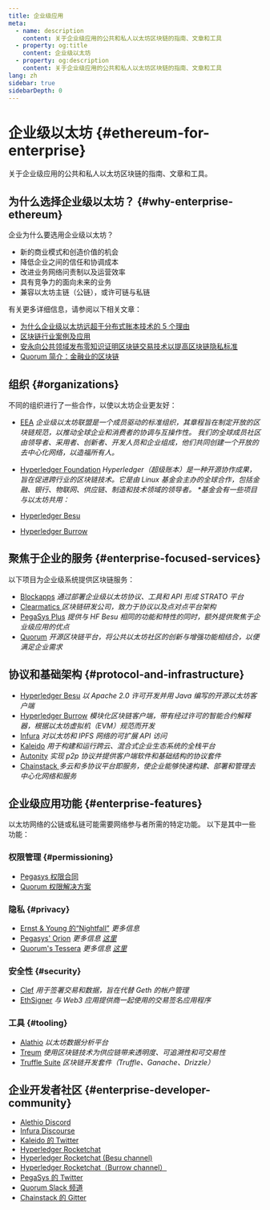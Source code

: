 ```yaml
---
title: 企业级应用
meta:
  - name: description
    content: 关于企业级应用的公共和私人以太坊区块链的指南、文章和工具
  - property: og:title
    content: 企业级以太坊
  - property: og:description
    content: 关于企业级应用的公共和私人以太坊区块链的指南、文章和工具
lang: zh
sidebar: true
sidebarDepth: 0
---
```


# 企业级以太坊 {#ethereum-for-enterprise}

<div class="featured">关于企业级应用的公共和私人以太坊区块链的指南、文章和工具。</div>

## 为什么选择企业级以太坊？ {#why-enterprise-ethereum}

企业为什么要选用企业级以太坊？

- 新的商业模式和创造价值的机会
- 降低企业之间的信任和协调成本
- 改进业务网络问责制以及运营效率
- 具有竞争力的面向未来的业务
- 兼容以太坊主链（公链），或许可链与私链

有关更多详细信息，请参阅以下相关文章：

- [为什么企业级以太坊远超于分布式账本技术的 5 个理由](https://media.consensys.net/5-reasons-why-enterprise-ethereum-is-so-much-more-than-a-distributed-ledger-technology-c9a89db82cb5)
- [区块链行业案例及应用](https://media.consensys.net/enterprise-ethereum-blockchain-use-cases-and-applications-by-industry-3914d1210049)
- [安永向公共领域发布零知识证明区块链交易技术以提高区块链隐私标准](https://www.ey.com/en_gl/news/2019/04/ey-releases-zero-knowledge-proof-blockchain-transaction-technology-to-the-public-domain-to-advance-blockchain-privacy-standards)
- [Quorum 简介：金融业的区块链](https://medium.com/blockchain-at-berkeley/introduction-to-quorum-blockchain-for-the-financial-sector-58813f84e88c)

## 组织 {#organizations}

不同的组织进行了一些合作，以使以太坊企业更友好：

- [EEA](https://entethalliance.org/) _企业级以太坊联盟是一个成员驱动的标准组织，其章程旨在制定开放的区块链规范，以推动全球企业和消费者的协调与互操作性。 我们的全球成员社区由领导者、采用者、创新者、开发人员和企业组成，他们共同创建一个开放的去中心化网络，以造福所有人。_

- [Hyperledger Foundation](https://hyperledger.org) _Hyperledger（超级账本）是一种开源协作成果，旨在促进跨行业的区块链技术。它是由 Linux 基金会主办的全球合作，包括金融、银行、物联网、供应链、制造和技术领域的领导者。 \*基金会有一些项目与以太坊共用：_
- [Hyperledger Besu](https://www.hyperledger.org/blog/2019/08/29/announcing-hyperledger-besu)
- [Hyperledger Burrow](https://www.hyperledger.org/projects/hyperledger-burrow)

## 聚焦于企业的服务 {#enterprise-focused-services}

以下项目为企业级系统提供区块链服务：

- [Blockapps](https://blockapps.net/) _通过部署企业级以太坊协议、工具和 API 形成 STRATO 平台_
- [ Clearmatics ](https://www.clearmatics.com/about) _区块链研发公司，致力于协议以及点对点平台架构_
- [PegaSys Plus](https://pegasys.tech/enterprise/) _提供与 HF Besu 相同的功能和特性的同时，额外提供聚焦于企业级应用的优点_
- [Quorum](https://www.goquorum.com/) _开源区块链平台，将公共以太坊社区的创新与增强功能相结合，以便满足企业需求_

## 协议和基础架构 {#protocol-and-infrastructure}

- [Hyperledger Besu](https://www.hyperledger.org/projects/besu) _以 Apache 2.0 许可开发并用 Java 编写的开源以太坊客户端_
- [Hyperledger Burrow](https://www.hyperledger.org/projects/hyperledger-burrow) _模块化区块链客户端，带有经过许可的智能合约解释器，根据以太坊虚拟机（EVM）规范而开发_
- [Infura](https://infura.io/) _对以太坊和 IPFS 网络的可扩展 API 访问_
- [Kaleido](https://kaleido.io/) _用于构建和运行跨云、混合式企业生态系统的全栈平台_
- [ Autonity](https://www.clearmatics.com/about/) _实现 p2p 协议并提供客户端软件和基础结构的协议套件_
- [ Chainstack ](https://chainstack.com/) _多云和多协议平台即服务，使企业能够快速构建、部署和管理去中心化网络和服务_

## 企业级应用功能 {#enterprise-features}

以太坊网络的公链或私链可能需要网络参与者所需的特定功能。 以下是其中一些功能：

### 权限管理 {#permissioning}

- [Pegasys 权限合同](https://github.com/PegaSysEng/permissioning-smart-contracts)
- [Quorum 权限解决方案](https://github.com/jpmorganchase/quorum/wiki/Security)

### 隐私 {#privacy}

- [Ernst & Young 的“Nightfall”](https://github.com/EYBlockchain/nightfall) _更多信息 [](https://bravenewcoin.com/insights/ernst-and-young-rolls-out-'nightfall-to-enable-private-transactions-on)_
- [Pegasys' Orion](https://docs.pantheon.pegasys.tech/en/stable/Concepts/Privacy/Privacy-Overview/) _更多信息 [这里](https://pegasys.tech/privacy-in-pantheon-how-it-works-and-why-your-enterprise-should-care/)_
- [Quorum's Tessera](https://docs.goquorum.com/en/latest/Privacy/Tessera/Tessera/) _更多信息 [这里](https://github.com/jpmorganchase/tessera/wiki/How-Tessera-works)_

### 安全性 {#security}

- [Clef](https://geth.ethereum.org/clef/Overview) _用于签署交易和数据，旨在代替 Geth 的帐户管理_
- [EthSigner](https://gitter.im/PegaSysEng/EthSigner) _与 Web3 应用提供商一起使用的交易签名应用程序_

### 工具 {#tooling}

- [Alathio](https://aleth.io/) _以太坊数据分析平台_
- [Treum](https://treum.io/) _使用区块链技术为供应链带来透明度、可追溯性和可交易性_
- [Truffle Suite](https://trufflesuite.com) _区块链开发套件（Truffle、Ganache、Drizzle）_

## 企业开发者社区 {#enterprise-developer-community}

- [Alethio Discord](https://discord.gg/d2t8NuU)
- [Infura Discourse](https://community.infura.io/)
- [Kaleido 的 Twitter](https://twitter.com/Kaleido_io)
- [Hyperledger Rocketchat](https://chat.hyperledger.org/)
- [Hyperledger Rocketchat (Besu channel)](https://chat.hyperledger.org/channel/besu)
- [Hyperledger Rocketchat（Burrow channel）](https://chat.hyperledger.org/channel/burrow)
- [PegaSys 的 Twitter](https://twitter.com/Kaleido_io)
- [Quorum Slack 频道](http://bit.ly/quorum-slack)
- [Chainstack 的 Gitter](https://gitter.im/chainstack/Lobby)
